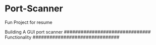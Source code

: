 # Port-Scanner
Fun Project for resume

Building A GUI port scanner
###############################
Functionality
###############################
